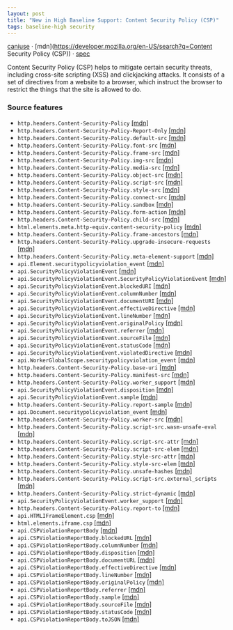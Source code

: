 ```yaml
---
layout: post
title: "New in High Baseline Support: Content Security Policy (CSP)"
tags: baseline-high security
---
```


[caniuse](https://caniuse.com/?search=csp) · [mdn](https://developer.mozilla.org/en-US/search?q=Content Security Policy (CSP)) · [spec](https://w3c.github.io/webappsec-csp/)

Content Security Policy (CSP) helps to mitigate certain security threats, including cross-site scripting (XSS) and clickjacking attacks. It consists of a set of directives from a website to a browser, which instruct the browser to restrict the things that the site is allowed to do.

### Source features

- ``http.headers.Content-Security-Policy`` [[mdn]](https://developer.mozilla.org/en-US/search?q=http.headers.Content-Security-Policy)
- ``http.headers.Content-Security-Policy-Report-Only`` [[mdn]](https://developer.mozilla.org/en-US/search?q=http.headers.Content-Security-Policy-Report-Only)
- ``http.headers.Content-Security-Policy.default-src`` [[mdn]](https://developer.mozilla.org/en-US/search?q=http.headers.Content-Security-Policy.default-src)
- ``http.headers.Content-Security-Policy.font-src`` [[mdn]](https://developer.mozilla.org/en-US/search?q=http.headers.Content-Security-Policy.font-src)
- ``http.headers.Content-Security-Policy.frame-src`` [[mdn]](https://developer.mozilla.org/en-US/search?q=http.headers.Content-Security-Policy.frame-src)
- ``http.headers.Content-Security-Policy.img-src`` [[mdn]](https://developer.mozilla.org/en-US/search?q=http.headers.Content-Security-Policy.img-src)
- ``http.headers.Content-Security-Policy.media-src`` [[mdn]](https://developer.mozilla.org/en-US/search?q=http.headers.Content-Security-Policy.media-src)
- ``http.headers.Content-Security-Policy.object-src`` [[mdn]](https://developer.mozilla.org/en-US/search?q=http.headers.Content-Security-Policy.object-src)
- ``http.headers.Content-Security-Policy.script-src`` [[mdn]](https://developer.mozilla.org/en-US/search?q=http.headers.Content-Security-Policy.script-src)
- ``http.headers.Content-Security-Policy.style-src`` [[mdn]](https://developer.mozilla.org/en-US/search?q=http.headers.Content-Security-Policy.style-src)
- ``http.headers.Content-Security-Policy.connect-src`` [[mdn]](https://developer.mozilla.org/en-US/search?q=http.headers.Content-Security-Policy.connect-src)
- ``http.headers.Content-Security-Policy.sandbox`` [[mdn]](https://developer.mozilla.org/en-US/search?q=http.headers.Content-Security-Policy.sandbox)
- ``http.headers.Content-Security-Policy.form-action`` [[mdn]](https://developer.mozilla.org/en-US/search?q=http.headers.Content-Security-Policy.form-action)
- ``http.headers.Content-Security-Policy.child-src`` [[mdn]](https://developer.mozilla.org/en-US/search?q=http.headers.Content-Security-Policy.child-src)
- ``html.elements.meta.http-equiv.content-security-policy`` [[mdn]](https://developer.mozilla.org/en-US/search?q=html.elements.meta.http-equiv.content-security-policy)
- ``http.headers.Content-Security-Policy.frame-ancestors`` [[mdn]](https://developer.mozilla.org/en-US/search?q=http.headers.Content-Security-Policy.frame-ancestors)
- ``http.headers.Content-Security-Policy.upgrade-insecure-requests`` [[mdn]](https://developer.mozilla.org/en-US/search?q=http.headers.Content-Security-Policy.upgrade-insecure-requests)
- ``http.headers.Content-Security-Policy.meta-element-support`` [[mdn]](https://developer.mozilla.org/en-US/search?q=http.headers.Content-Security-Policy.meta-element-support)
- ``api.Element.securitypolicyviolation_event`` [[mdn]](https://developer.mozilla.org/en-US/search?q=api.Element.securitypolicyviolation_event)
- ``api.SecurityPolicyViolationEvent`` [[mdn]](https://developer.mozilla.org/en-US/search?q=api.SecurityPolicyViolationEvent)
- ``api.SecurityPolicyViolationEvent.SecurityPolicyViolationEvent`` [[mdn]](https://developer.mozilla.org/en-US/search?q=api.SecurityPolicyViolationEvent.SecurityPolicyViolationEvent)
- ``api.SecurityPolicyViolationEvent.blockedURI`` [[mdn]](https://developer.mozilla.org/en-US/search?q=api.SecurityPolicyViolationEvent.blockedURI)
- ``api.SecurityPolicyViolationEvent.columnNumber`` [[mdn]](https://developer.mozilla.org/en-US/search?q=api.SecurityPolicyViolationEvent.columnNumber)
- ``api.SecurityPolicyViolationEvent.documentURI`` [[mdn]](https://developer.mozilla.org/en-US/search?q=api.SecurityPolicyViolationEvent.documentURI)
- ``api.SecurityPolicyViolationEvent.effectiveDirective`` [[mdn]](https://developer.mozilla.org/en-US/search?q=api.SecurityPolicyViolationEvent.effectiveDirective)
- ``api.SecurityPolicyViolationEvent.lineNumber`` [[mdn]](https://developer.mozilla.org/en-US/search?q=api.SecurityPolicyViolationEvent.lineNumber)
- ``api.SecurityPolicyViolationEvent.originalPolicy`` [[mdn]](https://developer.mozilla.org/en-US/search?q=api.SecurityPolicyViolationEvent.originalPolicy)
- ``api.SecurityPolicyViolationEvent.referrer`` [[mdn]](https://developer.mozilla.org/en-US/search?q=api.SecurityPolicyViolationEvent.referrer)
- ``api.SecurityPolicyViolationEvent.sourceFile`` [[mdn]](https://developer.mozilla.org/en-US/search?q=api.SecurityPolicyViolationEvent.sourceFile)
- ``api.SecurityPolicyViolationEvent.statusCode`` [[mdn]](https://developer.mozilla.org/en-US/search?q=api.SecurityPolicyViolationEvent.statusCode)
- ``api.SecurityPolicyViolationEvent.violatedDirective`` [[mdn]](https://developer.mozilla.org/en-US/search?q=api.SecurityPolicyViolationEvent.violatedDirective)
- ``api.WorkerGlobalScope.securitypolicyviolation_event`` [[mdn]](https://developer.mozilla.org/en-US/search?q=api.WorkerGlobalScope.securitypolicyviolation_event)
- ``http.headers.Content-Security-Policy.base-uri`` [[mdn]](https://developer.mozilla.org/en-US/search?q=http.headers.Content-Security-Policy.base-uri)
- ``http.headers.Content-Security-Policy.manifest-src`` [[mdn]](https://developer.mozilla.org/en-US/search?q=http.headers.Content-Security-Policy.manifest-src)
- ``http.headers.Content-Security-Policy.worker_support`` [[mdn]](https://developer.mozilla.org/en-US/search?q=http.headers.Content-Security-Policy.worker_support)
- ``api.SecurityPolicyViolationEvent.disposition`` [[mdn]](https://developer.mozilla.org/en-US/search?q=api.SecurityPolicyViolationEvent.disposition)
- ``api.SecurityPolicyViolationEvent.sample`` [[mdn]](https://developer.mozilla.org/en-US/search?q=api.SecurityPolicyViolationEvent.sample)
- ``http.headers.Content-Security-Policy.report-sample`` [[mdn]](https://developer.mozilla.org/en-US/search?q=http.headers.Content-Security-Policy.report-sample)
- ``api.Document.securitypolicyviolation_event`` [[mdn]](https://developer.mozilla.org/en-US/search?q=api.Document.securitypolicyviolation_event)
- ``http.headers.Content-Security-Policy.worker-src`` [[mdn]](https://developer.mozilla.org/en-US/search?q=http.headers.Content-Security-Policy.worker-src)
- ``http.headers.Content-Security-Policy.script-src.wasm-unsafe-eval`` [[mdn]](https://developer.mozilla.org/en-US/search?q=http.headers.Content-Security-Policy.script-src.wasm-unsafe-eval)
- ``http.headers.Content-Security-Policy.script-src-attr`` [[mdn]](https://developer.mozilla.org/en-US/search?q=http.headers.Content-Security-Policy.script-src-attr)
- ``http.headers.Content-Security-Policy.script-src-elem`` [[mdn]](https://developer.mozilla.org/en-US/search?q=http.headers.Content-Security-Policy.script-src-elem)
- ``http.headers.Content-Security-Policy.style-src-attr`` [[mdn]](https://developer.mozilla.org/en-US/search?q=http.headers.Content-Security-Policy.style-src-attr)
- ``http.headers.Content-Security-Policy.style-src-elem`` [[mdn]](https://developer.mozilla.org/en-US/search?q=http.headers.Content-Security-Policy.style-src-elem)
- ``http.headers.Content-Security-Policy.unsafe-hashes`` [[mdn]](https://developer.mozilla.org/en-US/search?q=http.headers.Content-Security-Policy.unsafe-hashes)
- ``http.headers.Content-Security-Policy.script-src.external_scripts`` [[mdn]](https://developer.mozilla.org/en-US/search?q=http.headers.Content-Security-Policy.script-src.external_scripts)
- ``http.headers.Content-Security-Policy.strict-dynamic`` [[mdn]](https://developer.mozilla.org/en-US/search?q=http.headers.Content-Security-Policy.strict-dynamic)
- ``api.SecurityPolicyViolationEvent.worker_support`` [[mdn]](https://developer.mozilla.org/en-US/search?q=api.SecurityPolicyViolationEvent.worker_support)
- ``http.headers.Content-Security-Policy.report-to`` [[mdn]](https://developer.mozilla.org/en-US/search?q=http.headers.Content-Security-Policy.report-to)
- ``api.HTMLIFrameElement.csp`` [[mdn]](https://developer.mozilla.org/en-US/search?q=api.HTMLIFrameElement.csp)
- ``html.elements.iframe.csp`` [[mdn]](https://developer.mozilla.org/en-US/search?q=html.elements.iframe.csp)
- ``api.CSPViolationReportBody`` [[mdn]](https://developer.mozilla.org/en-US/search?q=api.CSPViolationReportBody)
- ``api.CSPViolationReportBody.blockedURL`` [[mdn]](https://developer.mozilla.org/en-US/search?q=api.CSPViolationReportBody.blockedURL)
- ``api.CSPViolationReportBody.columnNumber`` [[mdn]](https://developer.mozilla.org/en-US/search?q=api.CSPViolationReportBody.columnNumber)
- ``api.CSPViolationReportBody.disposition`` [[mdn]](https://developer.mozilla.org/en-US/search?q=api.CSPViolationReportBody.disposition)
- ``api.CSPViolationReportBody.documentURL`` [[mdn]](https://developer.mozilla.org/en-US/search?q=api.CSPViolationReportBody.documentURL)
- ``api.CSPViolationReportBody.effectiveDirective`` [[mdn]](https://developer.mozilla.org/en-US/search?q=api.CSPViolationReportBody.effectiveDirective)
- ``api.CSPViolationReportBody.lineNumber`` [[mdn]](https://developer.mozilla.org/en-US/search?q=api.CSPViolationReportBody.lineNumber)
- ``api.CSPViolationReportBody.originalPolicy`` [[mdn]](https://developer.mozilla.org/en-US/search?q=api.CSPViolationReportBody.originalPolicy)
- ``api.CSPViolationReportBody.referrer`` [[mdn]](https://developer.mozilla.org/en-US/search?q=api.CSPViolationReportBody.referrer)
- ``api.CSPViolationReportBody.sample`` [[mdn]](https://developer.mozilla.org/en-US/search?q=api.CSPViolationReportBody.sample)
- ``api.CSPViolationReportBody.sourceFile`` [[mdn]](https://developer.mozilla.org/en-US/search?q=api.CSPViolationReportBody.sourceFile)
- ``api.CSPViolationReportBody.statusCode`` [[mdn]](https://developer.mozilla.org/en-US/search?q=api.CSPViolationReportBody.statusCode)
- ``api.CSPViolationReportBody.toJSON`` [[mdn]](https://developer.mozilla.org/en-US/search?q=api.CSPViolationReportBody.toJSON)
